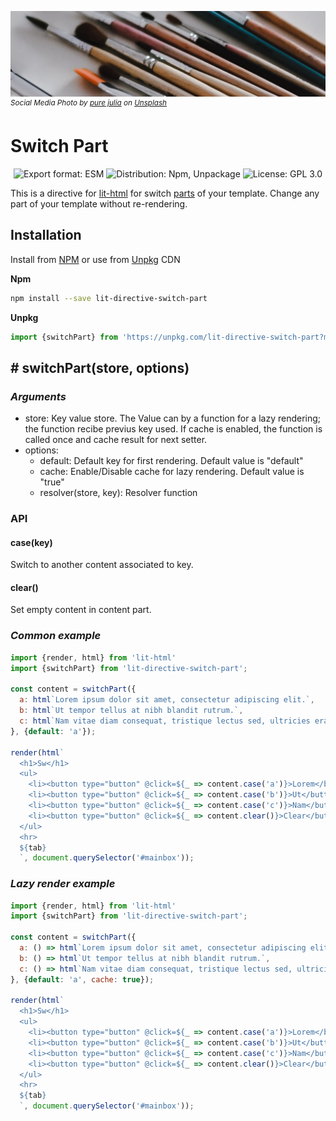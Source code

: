 ![Switch Part](./header.webp)
<sup>_Social Media Photo by [pure julia](https://unsplash.com/@purejulia) on [Unsplash](https://unsplash.com/photos/HH-iKI0veVI)_</sup>

# Switch Part
<p align="center">
  <img alt="Export format: ESM" src="https://img.shields.io/badge/fomat-esm-yellowgreen" />
  <img alt="Distribution: Npm, Unpackage" src="https://img.shields.io/badge/%F0%9F%93%A6-npm%20unpk-yellowgreen" />
  <img alt="License: GPL 3.0" src="https://img.shields.io/badge/GPL 3.0-license-yellowgreen" />
</p>

This is a directive for [lit-html](https://lit-html.polymer-project.org/) for switch [parts](https://lit-html.polymer-project.org/api/interfaces/_lit_html_.part.html) of your template. Change any part of your template without re-rendering.

## Installation

Install from [NPM](https://www.npmjs.com/package/lit-directive-switch-part) or use from [Unpkg](https://unpkg.com/lit-directive-switch-part) CDN

**Npm**
```sh
npm install --save lit-directive-switch-part
```

**Unpkg**
```javascript
import {switchPart} from 'https://unpkg.com/lit-directive-switch-part?module'
```

## # switchPart(store, options)

### _Arguments_

* store: Key value store. The Value can by a function for a lazy rendering; the function recibe previus key used. If cache is enabled, the function is called once and cache result for next setter.
* options:
  * default: Default key for first rendering. Default value is "default"
  * cache: Enable/Disable cache for lazy rendering. Default value is "true"
  * resolver(store, key): Resolver function

### API

#### case(key)

Switch to another content associated to key.

#### clear()

Set empty content in content part.

### _Common example_

```javascript
import {render, html} from 'lit-html'
import {switchPart} from 'lit-directive-switch-part';

const content = switchPart({
  a: html`Lorem ipsum dolor sit amet, consectetur adipiscing elit.`,
  b: html`Ut tempor tellus at nibh blandit rutrum.`,
  c: html`Nam vitae diam consequat, tristique lectus sed, ultricies erat.`
}, {default: 'a'});

render(html`
  <h1>Sw</h1>
  <ul>
    <li><button type="button" @click=${_ => content.case('a')}>Lorem</buttom></li>
    <li><button type="button" @click=${_ => content.case('b')}>Ut</buttom></li>
    <li><button type="button" @click=${_ => content.case('c')}>Nam</buttom></li>
    <li><button type="button" @click=${_ => content.clear()}>Clear</buttom></li>
  </ul>
  <hr>
  ${tab}
  `, document.querySelector('#mainbox'));
```

### _Lazy render example_

```javascript
import {render, html} from 'lit-html'
import {switchPart} from 'lit-directive-switch-part';

const content = switchPart({
  a: () => html`Lorem ipsum dolor sit amet, consectetur adipiscing elit.`,
  b: () => html`Ut tempor tellus at nibh blandit rutrum.`,
  c: () => html`Nam vitae diam consequat, tristique lectus sed, ultricies erat.`
}, {default: 'a', cache: true});

render(html`
  <h1>Sw</h1>
  <ul>
    <li><button type="button" @click=${_ => content.case('a')}>Lorem</buttom></li>
    <li><button type="button" @click=${_ => content.case('b')}>Ut</buttom></li>
    <li><button type="button" @click=${_ => content.case('c')}>Nam</buttom></li>
    <li><button type="button" @click=${_ => content.clear()}>Clear</buttom></li>
  </ul>
  <hr>
  ${tab}
  `, document.querySelector('#mainbox'));
```